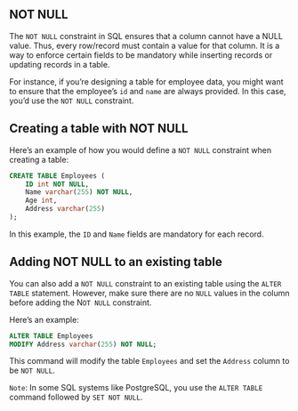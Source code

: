 ## NOT NULL

The `NOT NULL` constraint in SQL ensures that a column cannot have a NULL value. Thus, every row/record must contain a value for that column. It is a way to enforce certain fields to be mandatory while inserting records or updating records in a table.

For instance, if you’re designing a table for employee data, you might want to ensure that the employee’s `id` and `name` are always provided. In this case, you’d use the `NOT NULL` constraint.

## Creating a table with NOT NULL

Here’s an example of how you would define a `NOT NULL` constraint when creating a table:

```SQL
CREATE TABLE Employees (
    ID int NOT NULL,
    Name varchar(255) NOT NULL,
    Age int,
    Address varchar(255)
);
```

In this example, the `ID` and `Name` fields are mandatory for each record.

## Adding NOT NULL to an existing table

You can also add a `NOT NULL` constraint to an existing table using the `ALTER TABLE` statement. However, make sure there are no `NULL` values in the column before adding the N`OT NULL` constraint.

Here’s an example:

```SQL
ALTER TABLE Employees
MODIFY Address varchar(255) NOT NULL;
```

This command will modify the table `Employees` and set the `Address` column to be `NOT NULL`.

`Note`: In some SQL systems like PostgreSQL, you use the `ALTER TABLE` command followed by `SET NOT NULL`.


